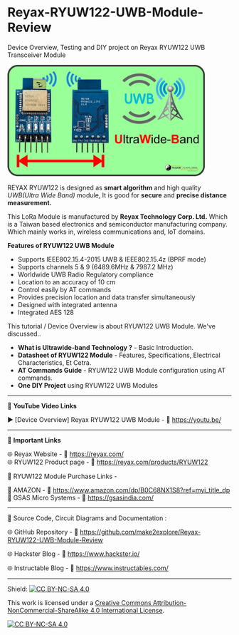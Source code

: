 # Reyax-RYUW122-UWB-Module-Review
 Device Overview, Testing and DIY project on Reyax RYUW122 UWB Transceiver Module 
  
<img src="/Images/RYUW122-Thumb.jpg" height="250" >
  
REYAX RYUW122 is designed as **smart algorithm** and high quality *UWB(Ultra Wide Band)* module, It is good for **secure** and **precise distance measurement.**
  
This LoRa Module is manufactured by **Reyax Technology Corp. Ltd.** Which is a Taiwan based electronics and semiconductor manufacturing company. Which mainly works in, wireless communications  and, IoT domains.  
  
**Features of RYUW122 UWB Module** 
- Supports IEEE802.15.4-2015 UWB & IEEE802.15.4z (BPRF mode)
- Supports channels 5 & 9 (6489.6MHz & 7987.2 MHz)
- Worldwide UWB Radio Regulatory compliance
- Location to an accuracy of 10 cm
- Control easily by AT commands
- Provides precision location and data transfer simultaneously
- Designed with integrated antenna
- Integrated AES 128  



This tutorial / Device Overview is about RYUW122 UWB Module. We've discussed..  
- **What is Ultrawide-band Technology ?** - Basic Introduction. 
- **Datasheet of RYUW122 Module** - Features, Specifications, Electrical Characteristics, Et Cetra.  
- **AT Commands Guide** - RYUW122 UWB Module configuration using AT commands.  
- **One DIY Project** using RYUW122 UWB Modules


------------------------------------------------------------------------------------------------------

📕 **YouTube Video Links**  

▶️ [Device Overview] Reyax RYUW122 UWB Module - 🔗 https://youtu.be/  

-------------------------------------------------------------------------------------------------------
📒 **Important Links**  
 
🌐 Reyax Website - 🔗 https://reyax.com/  
🌐 RYUW122 Product page - 🔗 https://reyax.com/products/RYUW122  

🔴 RYUW122 Module Purchase Links -  

🛒 AMAZON -  🔗 https://www.amazon.com/dp/B0C68NX1S8?ref=myi_title_dp  
🛒 GSAS Micro Systems -  🔗 https://gsasindia.com/  

------------------------------------------------------------------------------------------------------

📜 Source Code, Circuit Diagrams and Documentation : 

🌐 GitHub Repository - 🔗 https://github.com/make2explore/Reyax-RYUW122-UWB-Module-Review  
  
🌐 Hackster Blog - 🔗 https://www.hackster.io/ 
  
🌐 Instructable Blog - 🔗 https://www.instructables.com/ 
  

------------------------------------------------------------------------------------------  

Shield: [![CC BY-NC-SA 4.0][cc-by-nc-sa-shield]][cc-by-nc-sa]

This work is licensed under a
[Creative Commons Attribution-NonCommercial-ShareAlike 4.0 International License][cc-by-nc-sa].

[![CC BY-NC-SA 4.0][cc-by-nc-sa-image]][cc-by-nc-sa]

[cc-by-nc-sa]: http://creativecommons.org/licenses/by-nc-sa/4.0/
[cc-by-nc-sa-image]: https://licensebuttons.net/l/by-nc-sa/4.0/88x31.png
[cc-by-nc-sa-shield]: https://img.shields.io/badge/License-CC%20BY--NC--SA%204.0-lightgrey.svg